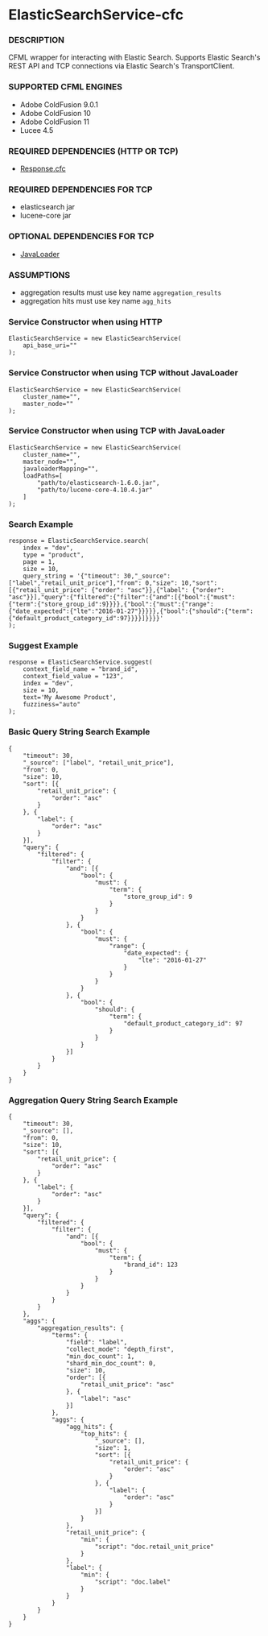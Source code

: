 # ElasticSearchService-cfc

### DESCRIPTION
CFML wrapper for interacting with Elastic Search. Supports Elastic Search's REST API and TCP connections via Elastic Search's TransportClient.

### SUPPORTED CFML ENGINES
* Adobe ColdFusion 9.0.1
* Adobe ColdFusion 10
* Adobe ColdFusion 11
* Lucee 4.5

### REQUIRED DEPENDENCIES (HTTP OR TCP)
* [Response.cfc](https://github.com/wellercs/Response-cfc)

### REQUIRED DEPENDENCIES FOR TCP
* elasticsearch jar
* lucene-core jar

### OPTIONAL DEPENDENCIES FOR TCP
* [JavaLoader](https://github.com/markmandel/JavaLoader)

### ASSUMPTIONS
* aggregation results must use key name `aggregation_results`
* aggregation hits must use key name `agg_hits`

### Service Constructor when using HTTP
```
ElasticSearchService = new ElasticSearchService(
	api_base_uri=""
);
```

### Service Constructor when using TCP without JavaLoader
```
ElasticSearchService = new ElasticSearchService(
	cluster_name="",
	master_node=""
);
```

### Service Constructor when using TCP with JavaLoader
```
ElasticSearchService = new ElasticSearchService(
	cluster_name="",
	master_node="",
	javaloaderMapping="",
	loadPaths=[
		"path/to/elasticsearch-1.6.0.jar",
		"path/to/lucene-core-4.10.4.jar"
	]
);
```

### Search Example
```
response = ElasticSearchService.search(
	index = "dev",
	type = "product",
	page = 1,
	size = 10,
	query_string = '{"timeout": 30,"_source": ["label","retail_unit_price"],"from": 0,"size": 10,"sort":[{"retail_unit_price": {"order": "asc"}},{"label": {"order": "asc"}}],"query":{"filtered":{"filter":{"and":[{"bool":{"must":{"term":{"store_group_id":9}}}},{"bool":{"must":{"range":{"date_expected":{"lte":"2016-01-27"}}}}},{"bool":{"should":{"term":{"default_product_category_id":97}}}}]}}}}'		
);
```

### Suggest Example
```
response = ElasticSearchService.suggest(
	context_field_name = "brand_id",
	context_field_value = "123",
	index = "dev",
	size = 10,
	text='My Awesome Product',
	fuzziness="auto"		
);
```

### Basic Query String Search Example
```
{
	"timeout": 30,
	"_source": ["label", "retail_unit_price"],
	"from": 0,
	"size": 10,
	"sort": [{
		"retail_unit_price": {
			"order": "asc"
		}
	}, {
		"label": {
			"order": "asc"
		}
	}],
	"query": {
		"filtered": {
			"filter": {
				"and": [{
					"bool": {
						"must": {
							"term": {
								"store_group_id": 9
							}
						}
					}
				}, {
					"bool": {
						"must": {
							"range": {
								"date_expected": {
									"lte": "2016-01-27"
								}
							}
						}
					}
				}, {
					"bool": {
						"should": {
							"term": {
								"default_product_category_id": 97
							}
						}
					}
				}]
			}
		}
	}
}
```

### Aggregation Query String Search Example
```
{
	"timeout": 30,
	"_source": [],
	"from": 0,
	"size": 10,
	"sort": [{
		"retail_unit_price": {
			"order": "asc"
		}
	}, {
		"label": {
			"order": "asc"
		}
	}],
	"query": {
		"filtered": {
			"filter": {
				"and": [{
					"bool": {
						"must": {
							"term": {
								"brand_id": 123
							}
						}
					}
				}
			}
		}
	},
	"aggs": {
		"aggregation_results": {
			"terms": {
				"field": "label",
				"collect_mode": "depth_first",
				"min_doc_count": 1,
				"shard_min_doc_count": 0,
				"size": 10,
				"order": [{
					"retail_unit_price": "asc"
				}, {
					"label": "asc"
				}]
			},
			"aggs": {
				"agg_hits": {
					"top_hits": {
						"_source": [],
						"size": 1,
						"sort": [{
							"retail_unit_price": {
								"order": "asc"
							}
						}, {
							"label": {
								"order": "asc"
							}
						}]
					}
				},
				"retail_unit_price": {
					"min": {
						"script": "doc.retail_unit_price"
					}
				},
				"label": {
					"min": {
						"script": "doc.label"
					}
				}
			}
		}
	}
}
```
